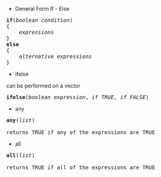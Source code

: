 - General Form If - Else

<pre>
<b>if</b>(<em>boolean condition</em>)
{
    <em>expressions</em>
}
<b>else</b>
{
    <em>alternative expressions</em>
}
</pre>

- ifelse

can be performed on a vector

<pre>
<b>ifelse</b>(<em>boolean expression</em>, <em>if TRUE</em>, <em>if FALSE</em>)
</pre>

- any

<pre>
<b>any</b>(<em>list</em>)

returns TRUE if any of the expressions are TRUE
</pre>

- all

<pre>
<b>all</b>(<em>list</em>)

returns TRUE if all of the expressions are TRUE
</pre>

